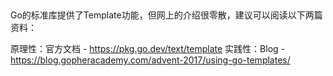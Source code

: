 ##

Go的标准库提供了Template功能，但网上的介绍很零散，建议可以阅读以下两篇资料：

原理性：官方文档 - https://pkg.go.dev/text/template
实践性：Blog - https://blog.gopheracademy.com/advent-2017/using-go-templates/
